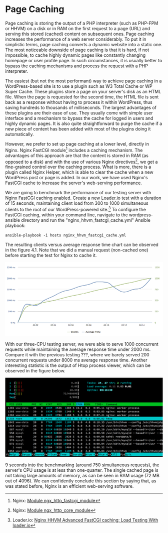 # Page Caching

Page caching is storing the output of a PHP interpreter (such as PHP-FPM or HHVM) on a disk or in RAM on the first request to a page (URL) and serving this stored (cached) content on subsequent ones. Page caching increases the performance of a web server considerably. To put it in simplistic terms, page caching converts a dynamic website into a static one. The most noticeable downside of page caching is that it is hard, if not impossible, to cache highly dynamic pages like constantly changing homepage or user profile page. In such circumstances, it is usually better to bypass the caching mechanisms and process the request with a PHP interpreter.

The easiest (but not the most performant) way to achieve page caching in a WordPress-based site is to use a plugin such as W3 Total Cache or WP Super Cache. These plugins store a page on your server's disk as an HTML file. When the page is requested for the second time, the HTML file is sent back as a response without having to process it within WordPress, thus saving hundreds to thousands of milliseconds. The largest advantages of these plugins are their ease of use. They usually come with simple user interface and a mechanism to bypass the cache for logged in users and highly dynamic pages. It is also quite straightforward to purge the cache if a new piece of content has been added with most of the plugins doing it automatically.

However, we prefer to set up page caching at a lower level, directly in Nginx. Nginx FastCGI module[^1] includes a caching mechanism. The advantages of this approach are that the content is stored in RAM (as opposed to a disk) and with the use of various Nginx directives[^2], we get a fine-grained control over the caching process. What is more, there is a plugin called Nginx Helper, which is able to clear the cache when a new WordPress post or page is added. In our work, we have used Nginx's FastCGI cache to increase the server's web-serving performance.

We are going to benchmark the performance of our testing server with Nginx FastCGI caching enabled. Create a new Loader.io test with a duration of 15 seconds, maintaining client load from 300 to 1000 simultaneous clients to the root of our WordPress-powered site.[^3] To configure the FastCGI caching, within your command line, navigate to the wordpress-ansible directory and run the "nginx_hhvm_fastcgi_cache.yml" Ansible playbook:

```
ansible-playbook -i hosts nginx_hhvm_fastcgi_cache.yml
```

The resulting clients versus average response time chart can be observed in the figure 4.1. Note that we did a manual request (non-cached one) before starting the test for Nginx to cache it.

![Figure 4.1: Nginx with FastCGI caching: clients versus average response time](../figures/Nginx_FastCGI_caching.png)

With our three-CPU testing server, we were able to serve 1000 concurrent requests while maintaining the average response time under 2000 ms. Compare it with the previous testing ???, where we barely served 200 concurrent requests under 8000 ms average response time. Another interesting statistic is the output of Htop process viewer, which can be observed in the figure below.

![Figure 4.2: Nginx with FastCGI caching: Htop process viewer 9 seconds into test](../figures/Nginx_FastCGI_caching_9s.png)

9 seconds into the benchmarking (around 750 simultaneous requests), the server's CPU usage is at less than one-quarter. The single cached page is not taking large amounts of memory, as can be seen in RAM usage (72 MB out of 4096). We can confidently conclude this section by saying that, as was stated before, Nginx is an efficient web-serving software.

[^1]: Nginx: [Module ngx_http_fastcgi_module](http://nginx.org/en/docs/http/ngx_http_fastcgi_module.html)

[^2]: Nginx: [Module ngx_http_core_module](http://nginx.org/en/docs/http/ngx_http_core_module.html)

[^3]: Loader.io: [Nginx HHVM Advanced FastCGI caching: Load Testing With loader.io](http://ldr.io/1cI1XLY)